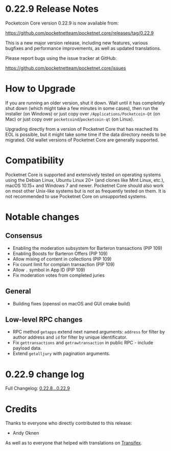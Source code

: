 0.22.9 Release Notes
====================

Pocketcoin Core version 0.22.9 is now available from:

  <https://github.com/pocketnetteam/pocketnet.core/releases/tag/0.22.9>

This is a new major version release, including new features, various bugfixes
and performance improvements, as well as updated translations.

Please report bugs using the issue tracker at GitHub:

  <https://github.com/pocketnetteam/pocketnet.core/issues>

How to Upgrade
==============

If you are running an older version, shut it down. Wait until it has completely
shut down (which might take a few minutes in some cases), then run the
installer (on Windows) or just copy over `/Applications/Pocketcoin-Qt` (on Mac)
or just copy over `pocketcoind`/`pocketcoin-qt` (on Linux).

Upgrading directly from a version of Pocketnet Core that has reached its EOL is
possible, but it might take some time if the data directory needs to be migrated. Old
wallet versions of Pocketnet Core are generally supported.

Compatibility
=============

Pocketnet Core is supported and extensively tested on operating systems
using the Debian Linux, Ubuntu Linux 20+ (and clones like Mint Linux, etc.), macOS 10.15+ and
Windows 7 and newer. Pocketnet Core should also work on most other Unix-like systems but
is not as frequently tested on them. It is not recommended to use Pocketnet Core on
unsupported systems.

Notable changes
===============

Consensus
---------
- Enabling the moderation subsystem for Barteron transactions (PIP 109)
- Enabling Boosts for Barteron Offers (PIP 109)
- Allow mixing of content in collections (PIP 109)
- Fix count limit for complain transaction (PIP 109)
- Allow `.` symbol in App ID (PIP 109)
- Fix moderation votes from completed juries

General
-------
- Building fixes (openssl on macOS and GUI cmake build)


Low-level RPC changes
---------------------
- RPC method `getapps` extend next named arguments: `address` for filter by author address and `id` for filter by unique identificator.
- Fix `gettransactions` and `getrawtransaction` in public RPC - include payload data.
- Extend `getalljury` with pagination arguments.


0.22.9 change log
=================
Full Changelog: [0.22.8...0.22.9](https://github.com/pocketnetteam/pocketnet.core/compare/0.22.8...0.22.9)

Credits
=======

Thanks to everyone who directly contributed to this release:

- Andy Oknen

As well as to everyone that helped with translations on [Transifex](https://www.transifex.com/pocketnetteam/pocketnet-core/).